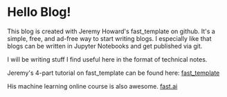 # Hello Blog!

This blog is created with Jeremy Howard's fast_template on github. It's a simple, free, and ad-free way to start writing blogs. I especially like that blogs can be written in Jupyter Notebooks and get published via git.

I will be writing stuff I find useful here in the format of technical notes. 

Jeremy's 4-part tutorial on fast_template can be found here:
[fast_template](https://www.fast.ai/2020/01/16/fast_template/)

His machine learning online course is also awesome.
[fast.ai](https://course.fast.ai/)
